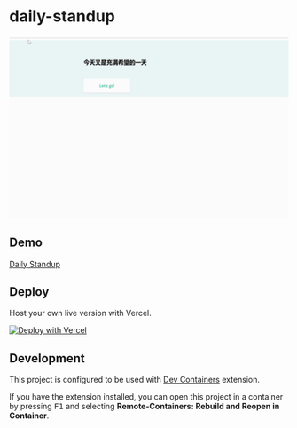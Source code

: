# daily-standup

![screenshots](./asserts/screenshots.gif)

## Demo

[Daily Standup](https://dev-daily-standup.vercel.app/)

## Deploy

Host your own live version with Vercel.

[![Deploy with Vercel](https://vercel.com/button)](https://vercel.com/new/clone?repository-url=https%3A%2F%2Fgithub.com%2Ffuturetea%2Fdaily-standup)

## Development

This project is configured to be used with [Dev Containers](https://marketplace.visualstudio.com/items?itemName=ms-vscode-remote.remote-containers) extension.

If you have the extension installed, you can open this project in a container by pressing <kbd>F1</kbd> and selecting **Remote-Containers: Rebuild and Reopen in Container**.